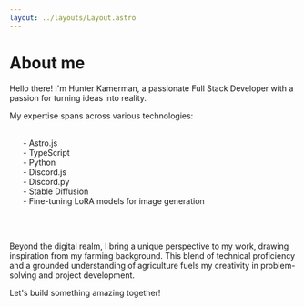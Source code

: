 ```yaml
---
layout: ../layouts/Layout.astro
---
```

# About me

Hello there!  I'm Hunter Kamerman, a passionate Full Stack Developer with a passion for turning ideas into reality.


My expertise spans across various technologies:<br><br>

<ul>
- Astro.js <br>
- TypeScript <br>
- Python <br>
- Discord.js <br>
- Discord.py <br>
- Stable Diffusion <br>
- Fine-tuning LoRA models for image generation <br>
</ul>
<br><br>



Beyond the digital realm, I bring a unique perspective to my work, drawing inspiration from my farming background. This blend of technical proficiency and a grounded understanding of agriculture fuels my creativity in problem-solving and project development.



Let's build something amazing together! 



